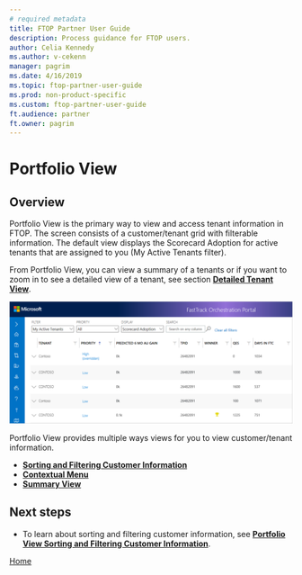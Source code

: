 ```yaml
---
# required metadata
title: FTOP Partner User Guide
description: Process guidance for FTOP users.
author: Celia Kennedy
ms.author: v-cekenn
manager: pagrim
ms.date: 4/16/2019
ms.topic: ftop-partner-user-guide
ms.prod: non-product-specific
ms.custom: ftop-partner-user-guide
ft.audience: partner
ft.owner: pagrim
---
```

# Portfolio View

## Overview

Portfolio View is the primary way to view and access tenant information in FTOP. The screen consists of a customer/tenant grid with filterable information. The default view displays the Scorecard Adoption for active tenants that are assigned to you (My Active Tenants filter).

From Portfolio View, you can view a summary of a tenants or if you want to zoom in to see a detailed view of a tenant, see section [**Detailed Tenant View**](detailed-tenant-view.md).

![portfolio-view/portfolio-view.png](media/portfolio-view/portfolio-view.png "Portfolio View")

Portfolio View provides multiple ways views for you to view customer/tenant information.

- [**Sorting and Filtering Customer Information**](portfolio-view-sorting-and-filtering-customer-information.md)
- [**Contextual Menu**](portfolio-view-contextual-menu.md)
- [**Summary View**](portfolio-view-summary-view.md)

## Next steps

- To learn about sorting and filtering customer information, see [**Portfolio View Sorting and Filtering Customer Information**](portfolio-view-sorting-and-filtering-customer-information.md).

[Home](http://partner-docs.microsoft.com)
